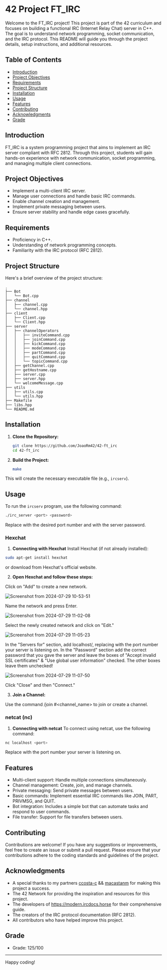 # 42 Project FT_IRC

Welcome to the FT_IRC project! This project is part of the 42 curriculum and focuses on building a functional IRC (Internet Relay Chat) server in C++. The goal is to understand network programming, socket communication, and the IRC protocol. This README will guide you through the project details, setup instructions, and additional resources.

## Table of Contents
- [Introduction](#introduction)
- [Project Objectives](#project-objectives)
- [Requirements](#requirements)
- [Project Structure](#project-structure)
- [Installation](#installation)
- [Usage](#usage)
- [Features](#features)
- [Contributing](#contributing)
- [Acknowledgments](#acknowledgments)
- [Grade](#grade)

## Introduction

FT_IRC is a system programming project that aims to implement an IRC server compliant with RFC 2812. Through this project, students will gain hands-on experience with network communication, socket programming, and managing multiple client connections.

## Project Objectives

- Implement a multi-client IRC server.
- Manage user connections and handle basic IRC commands.
- Enable channel creation and management.
- Implement private messaging between users.
- Ensure server stability and handle edge cases gracefully.

## Requirements

- Proficiency in C++.
- Understanding of network programming concepts.
- Familiarity with the IRC protocol (RFC 2812).

## Project Structure

Here's a brief overview of the project structure:

```
.
├── Bot
│   └── Bot.cpp
├── channel
│   ├── channel.cpp
│   └── channel.hpp
├── client
│   ├── Client.cpp
│   └── Client.hpp
├── server
│   ├── channelOperators
│   │   ├── inviteCommand.cpp
│   │   ├── joinCommand.cpp
│   │   ├── kickCommand.cpp
│   │   ├── modeCommand.cpp
│   │   ├── partCommand.cpp
│   │   ├── quitCommand.cpp
│   │   └── topicCommand.cpp
│   ├── getChannel.cpp
│   ├── getHostname.cpp
│   ├── server.cpp
│   ├── server.hpp
│   └── welcomeMessage.cpp
├── utils
│   ├── utils.cpp
│   └── utils.hpp
├── Makefile
├── libs.hpp
└── README.md
```

## Installation
1. **Clone the Repository:**
    ```bash
    git clone https://github.com/JoaoRm42/42-ft_irc
    cd 42-ft_irc
    ```

2. **Build the Project:**
    ```bash
    make
    ```
This will create the necessary executable file (e.g., `ircserv`).

## Usage

To run the `ircserv` program, use the following command:

```bash
./irc_server <port> <password>
```
Replace <port> with the desired port number and <password> with the server password.

### Hexchat

1. **Connecting with Hexchat**
Install Hexchat (if not already installed):
```bash
sudo apt-get install hexchat
```
or download from Hexchat's official website.



2. **Open Hexchat and follow these steps:**

Click on "Add" to create a new network.

![Screenshot from 2024-07-29 10-53-51](https://github.com/user-attachments/assets/39f733a2-a325-474c-ac3b-da7d4a19403c)


Name the network and press Enter.

![Screenshot from 2024-07-29 11-02-08](https://github.com/user-attachments/assets/5da317d3-4aa7-4c5d-ac4e-f3f537a04d34)


Select the newly created network and click on "Edit."

![Screenshot from 2024-07-29 11-05-23](https://github.com/user-attachments/assets/460b9bf1-dd82-4c7a-b353-0d920ba1ba6f)


In the "Servers for" section, add localhost/<port>, replacing <port> with the port number your server is listening on.
In the "Password" section add the correct password that you gave the server and leave the boxes of "Accept invalid SSL certificates" & "Use global user information" checked. The other boxes leave them unchecked!

![Screenshot from 2024-07-29 11-07-50](https://github.com/user-attachments/assets/cac6b02b-cb01-4ecc-82cc-b02ff74113c2)


Click "Close" and then "Connect."

3. **Join a Channel:**

Use the command /join #<channel_name> to join or create a channel.

### netcat (nc)

1. **Connecting with netcat**
To connect using netcat, use the following command:
```bash
nc localhost <port>
```
Replace <port> with the port number your server is listening on.

## Features

- Multi-client support: Handle multiple connections simultaneously.
- Channel management: Create, join, and manage channels.
- Private messaging: Send private messages between users.
- Basic commands: Implement essential IRC commands like JOIN, PART, PRIVMSG, and QUIT.
- Bot integration: Includes a simple bot that can automate tasks and respond to user commands.
- File transfer: Support for file transfers between users.

## Contributing
Contributions are welcome! If you have any suggestions or improvements, feel free to create an issue or submit a pull request. Please ensure that your contributions adhere to the coding standards and guidelines of the project.

## Acknowledgments
- A special thanks to my partners [ccosta-c](https://github.com/ccosta-c) && [macastanm](https://github.com/macastanm) for making this project a success.
- The 42 Network for providing the inspiration and resources for this project.
- The developers of https://modern.ircdocs.horse for their comprehensive guide.
- The creators of the IRC protocol documentation (RFC 2812).
- All contributors who have helped improve this project.

## Grade
- Grade: 125/100

---

Happy coding!
